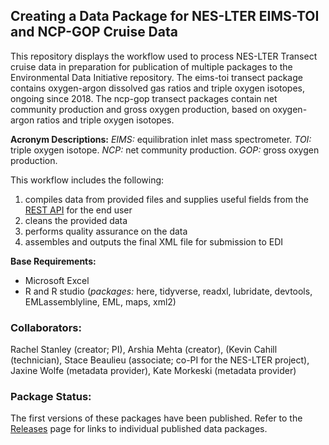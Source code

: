 ## Creating a Data Package for NES-LTER EIMS-TOI and NCP-GOP Cruise Data

This repository displays the workflow used to process NES-LTER Transect cruise data in preparation for publication of multiple packages to the Environmental Data Initiative repository. The eims-toi transect package contains oxygen-argon dissolved gas ratios and triple oxygen isotopes, ongoing since 2018. The ncp-gop transect packages contain net community production and gross oxygen production, based on oxygen-argon ratios and triple oxygen isotopes. 

**Acronym Descriptions:** *EIMS:* equilibration inlet mass spectrometer. *TOI:* triple oxygen isotope. *NCP:* net community production. *GOP:* gross oxygen production.

This workflow includes the following:
1) compiles data from provided files and supplies useful fields from the [REST API](https://github.com/WHOIGit/nes-lter-ims/wiki/Using-REST-API-to-access-NES-LTER-data) for the end user
2) cleans the provided data
3) performs quality assurance on the data
4) assembles and outputs the final XML file for submission to EDI

**Base Requirements:**
- Microsoft Excel
- R and R studio (*packages:* here, tidyverse, readxl, lubridate, devtools, EMLassemblyline, EML, maps, xml2)

### Collaborators:
Rachel Stanley (creator; PI), Arshia Mehta (creator), (Kevin Cahill (technician), Stace Beaulieu (associate; co-PI for the NES-LTER project), Jaxine Wolfe (metadata provider), Kate Morkeski (metadata provider)

### Package Status:
The first versions of these packages have been published. Refer to the [Releases](https://github.com/WHOIGit/nes-lter-eims-toi-ncp-gop/releases) page for links to individual published data packages.

